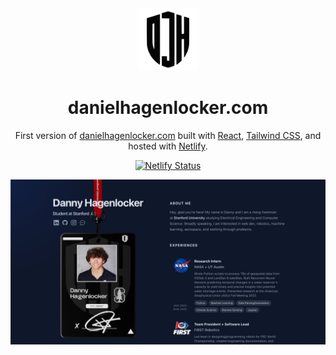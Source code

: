 <div align="center">
  <img alt="Logo" src="https://github.com/dannyhagenlocker/dhags-portfolio/blob/159b52793b74485c7ceee696f8f1d62401d94381/src/assets/logos/danny_logo.png" width="100" />
</div>
<h1 align="center">
  danielhagenlocker.com
</h1>
<p align="center">
  First version of <a href="https://danielhagenlocker.com" target="_blank">danielhagenlocker.com</a> built with <a href="https://react.dev/" target="_blank">React</a>, <a href="https://react.dev/" target="_blank">Tailwind CSS</a>, and hosted with <a href="https://www.netlify.com/" target="_blank">Netlify</a>.
</p>
<p align="center">
  <a href="https://app.netlify.com/sites/dannyhagenlocker/deploys" target="_blank">
    <img src="https://api.netlify.com/api/v1/badges/1963b488-7b78-48c9-9e2d-6fb5e47ab3af/deploy-status" alt="Netlify Status" />
  </a>
</p>

![demo](https://github.com/dannyhagenlocker/dhags-portfolio/blob/de7d674aa5780a44891428690e6619b78c2f5136/src/assets/demo-page.png)
